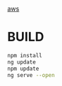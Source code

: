 [aws](https://main.dh1o1njdm7xbu.amplifyapp.com/)



# BUILD
```bash
npm install
ng update
npm update
ng serve --open
```
